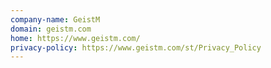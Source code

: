 ```yaml
---
company-name: GeistM
domain: geistm.com
home: https://www.geistm.com/
privacy-policy: https://www.geistm.com/st/Privacy_Policy
---
```





